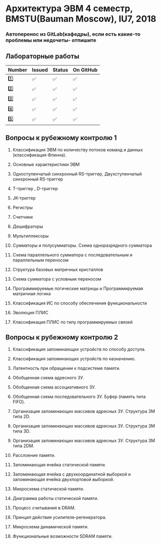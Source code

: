 <h1>Архитектура ЭВМ 4 семестр, BMSTU(Bauman Moscow), IU7, 2018</h1>

### Автоперенос из GitLab(кафедры), если есть какие-то проблемы или недочеты- отпишите

<h2>Лабораторные работы</h2>

| Number | Issued | Status | On GitHub |
|------|---|------|----------|
| :one: | :white_check_mark: | :white_check_mark: | :white_check_mark: |
| :two: | :white_check_mark: | :white_check_mark: | :white_check_mark: |
| :three: | :white_check_mark: | :white_check_mark: | :white_check_mark: |
| :four: | :white_check_mark: | :white_check_mark: | :white_check_mark: |
| :five: | :white_check_mark: | :white_check_mark: |:white_check_mark: |

<h2>Вопросы к рубежному контролю 1</h2>

1. Классификация ЭВМ по количеству потоков команд и данных (классификация Флинна).

2. Основные характеристики ЭВМ

3. Одноступенчатый синхронный RS-триггер, Двухступенчатый синхронный RS-триггер

4. T-триггер , D-триггер

5. JK-триггер

6. Регистры

7. Счетчики

8. Дешифраторы

9. Мультиплексоры

10. Сумматоры и полусумматоры. Схема одноразрядного сумматора

11. Схема параллельного сумматора с последовательным и параллельным переносом

12. Структура базовых матричных кристаллов

13. Схема сумматора с условным переносом

14. Программируемые логические матрицы и Программируемая матричная логика

15. Классификация ИС по способу обеспечения функциональности

16. Эволюция ПЛИС

17. Классификация ПЛИС по типу программируемых связей

<h2>Вопросы к рубежному контролю 2</h2>

1. Классификация запоминающих устройств по способу доступа.

2. Классификация запоминающих устройств по назначению.

3. Латентность при обращении к подсистеме памяти.

4. Обобщенная схема адресного ЗУ.

5. Обобщенная схема ассоциативного ЗУ.

6. Обобщенная схема последовательного ЗУ. Буфер (память типа FIFO).

7. Организация запоминающих массивов адресных ЗУ. Структура ЗМ типа 2D. 

8. Организация запоминающих массивов адресных ЗУ. Структура ЗМ типа 3D.

9. Организация запоминающих массивов адресных ЗУ. Структура ЗМ типа 2DM. 

10. Расслоение памяти.

11. Запоминающая ячейка статической памяти.

12. Запоминающая ячейка с двухкоординатной выборкой и запоминающая ячейка двухпортовой выборкой.

13. Микросхема статической памяти.

14. Диаграмма работы статической памяти.

15. Процесс считывания в DRAM.

16. Принцип действия усилителя-регенератора.

17. Микросхема динамической памяти.

18. Функциональные возможности SDRAM памяти.

